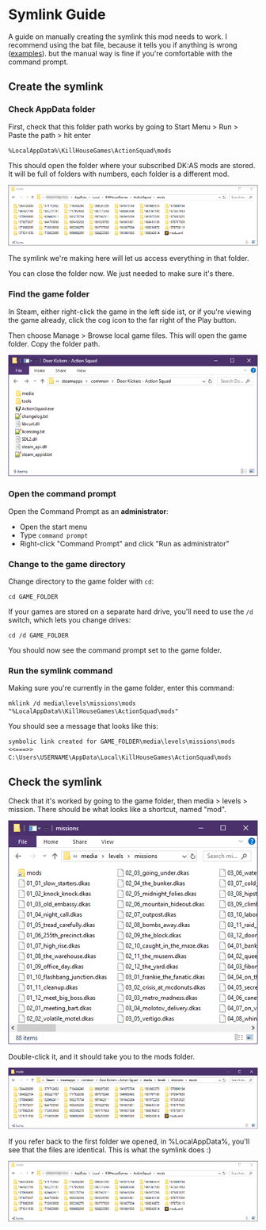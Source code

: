 # Symlink Guide

A guide on manually creating the symlink this mod needs to work. I recommend using the bat file, because it tells you if anything is wrong ([examples](validation.md)). but the manual way is fine if you're comfortable with the command prompt.


## Create the symlink

### Check AppData folder

First, check that this folder path works by going to Start Menu > Run > Paste the path > hit enter

	%LocalAppData%\KillHouseGames\ActionSquad\mods

This should open the folder where your subscribed DK:AS mods are stored. It will be full of folders with numbers, each folder is a different mod.

![](images/screenshots-windows/mods-appdata-wide.png)

The symlink we're making here will let us access everything in that folder.

You can close the folder now. We just needed to make sure it's there.

### Find the game folder

In Steam, either right-click the game in the left side ist, or if you're viewing the game already, click the cog icon to the far right of the Play button.

Then choose Manage > Browse local game files. This will open the game folder. Copy the folder path.

![](images/screenshots-windows/gamedir.png)

### Open the command prompt

Open the Command Prompt as an __administrator__:

- Open the start menu
- Type `command prompt`
- Right-click "Command Prompt" and click "Run as administrator"

### Change to the game directory

Change directory to the game folder with `cd`:

	cd GAME_FOLDER

If your games are stored on a separate hard drive, you'll need to use the `/d` switch, which lets you change drives:

	cd /d GAME_FOLDER

You should now see the command prompt set to the game folder.

### Run the symlink command

Making sure you're currently in the game folder, enter this command:

	mklink /d media\levels\missions\mods "%LocalAppData%\KillHouseGames\ActionSquad\mods"

You should see a message that looks like this:

	symbolic link created for GAME_FOLDER\media\levels\missions\mods <<===>> C:\Users\USERNAME\AppData\Local\KillHouseGames\ActionSquad\mods


## Check the symlink

Check that it's worked by going to the game folder, then media > levels > mission. There should be what looks like a shortcut, named "mod".

![](images/screenshots-windows/missions.png)

Double-click it, and it should take you to the mods folder.

![](images/screenshots-windows/mods-game-wide.png)

If you refer back to the first folder we opened, in %LocalAppData%, you'll see that the files are identical. This is what the symlink does :)

![](images/screenshots-windows/mods-appdata-wide.png)
